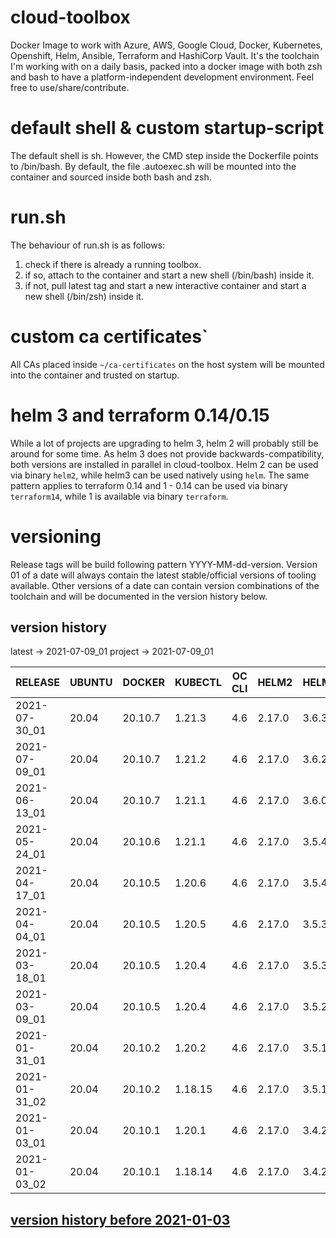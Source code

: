 # cloud-toolbox
Docker Image to work with Azure, AWS, Google Cloud, Docker, Kubernetes, Openshift, Helm, Ansible, Terraform and HashiCorp Vault.
It's the toolchain I'm working with on a daily basis, packed into a docker image with both zsh and bash to have a
platform-independent development environment.
Feel free to use/share/contribute.

# default shell & custom startup-script
The default shell is sh.
However, the CMD step inside the Dockerfile points to /bin/bash.
By default, the file .autoexec.sh will be mounted into the container and sourced inside both bash and zsh.

# run.sh
The behaviour of run.sh is as follows:
1. check if there is already a running toolbox.
1. if so, attach to the container and start a new shell (/bin/bash) inside it.
1. if not, pull latest tag and start a new interactive container and start a new shell (/bin/zsh) inside it.

# custom ca certificates`
All CAs placed inside ```~/ca-certificates``` on the host system will be mounted into the container and trusted on startup.

# helm 3 and terraform 0.14/0.15
While a lot of projects are upgrading to helm 3, helm 2 will probably still be around for some time.
As helm 3 does not provide backwards-compatibility, both versions are installed in parallel in cloud-toolbox.
Helm 2 can be used via binary `helm2`, while helm3 can be used natively using `helm`.
The same pattern applies to terraform 0.14 and 1 - 0.14 can be used via binary `terraform14`, while 1 is available via binary `terraform`.

# versioning
Release tags will be build following pattern YYYY-MM-dd-version.
Version 01 of a date will always contain the latest stable/official versions of tooling available.
Other versions of a date can contain version combinations of the toolchain and will be documented in the version history
below.

## version history
latest -> 2021-07-09_01
project -> 2021-07-09_01


| RELEASE       | UBUNTU | DOCKER   | KUBECTL  | OC CLI | HELM2    | HELM   | TERRAFORM | AWS CLI  | AZ CLI | GCLOUD SDK | ANSIBLE | JINJA2 | OPENSSH | CRICTL | VAULT | VELERO | SENTINEL |
|---------------|--------|----------|----------|--------|----------|--------|-----------|----------|--------|------------|---------|--------|---------|--------|-------|--------|----------|
| 2021-07-30_01 | 20.04  | 20.10.7  | 1.21.3   | 4.6    | 2.17.0   | 3.6.3  | 1.0.3     | 1.20.10  | 2.26.1 | 350.0.0    | 4.3.0   | 3.0.1  | 8.6p1   | 1.21.0 | 1.8.0 | 1.6.2  |  0.18.4  |
| 2021-07-09_01 | 20.04  | 20.10.7  | 1.21.2   | 4.6    | 2.17.0   | 3.6.2  | 1.0.2     | 1.19.108 | 2.26.0 | 347.0.0    | 4.2.0   | 3.0.1  | 8.6p1   | 1.21.0 | 1.7.3 | 1.6.1  |  0.18.3  |
| 2021-06-13_01 | 20.04  | 20.10.7  | 1.21.1   | 4.6    | 2.17.0   | 3.6.0  | 1.0.0     | 1.19.93  | 2.24.2 | 344.0.0    | 4.1.0   | 3.0.1  | 8.6p1   | 1.21.0 | 1.7.2 | 1.6.0  |  0.18.3  |
| 2021-05-24_01 | 20.04  | 20.10.6  | 1.21.1   | 4.6    | 2.17.0   | 3.5.4  | 0.15.4    | 1.19.78  | 2.23.0 | 341.0.0    | 4.0.0   | 3.0.1  | 8.6p1   | 1.21.0 | 1.7.2 | 1.6.0  |  0.18.2  |
| 2021-04-17_01 | 20.04  | 20.10.5  | 1.20.6   | 4.6    | 2.17.0   | 3.5.4  | 0.15.0    | 1.19.53  | 2.22.0 | 336.0.0    | 3.2.0   | 2.11.3 | 8.5p1   | 1.21.0 | 1.7.0 | 1.6.0  |  0.18.0  |
| 2021-04-04_01 | 20.04  | 20.10.5  | 1.20.5   | 4.6    | 2.17.0   | 3.5.3  | 0.14.9    | 1.19.44  | 2.21.0 | 334.0.0    | 3.2.0   | 2.11.3 | 8.5p1   | 1.20.0 | 1.7.0 | 1.5.4  |  0.18.0  |
| 2021-03-18_01 | 20.04  | 20.10.5  | 1.20.4   | 4.6    | 2.17.0   | 3.5.3  | 0.14.7    | 1.19.30  | 2.20.0 | 332.0.0    | 3.1.0   | 2.11.3 | 8.5p1   | 1.20.0 | 1.6.3 | 1.5.3  |  0.17.4  |
| 2021-03-09_01 | 20.04  | 20.10.5  | 1.20.4   | 4.6    | 2.17.0   | 3.5.2  | 0.14.7    | 1.19.23  | 2.20.0 | 330.0.0    | 3.0.0   | 2.11.3 | 8.5p1   | 1.20.0 | 1.6.3 | 1.5.3  |    N/A   |
| 2021-01-31_01 | 20.04  | 20.10.2  | 1.20.2   | 4.6    | 2.17.0   | 3.5.1  | 0.14.5    | 1.18.223 | 2.18.0 | 325.0.0    | 2.10.6  | 2.11.2 | 8.4p1   | 1.20.0 | 1.6.2 |   N/A  |    N/A   |
| 2021-01-31_02 | 20.04  | 20.10.2  | 1.18.15  | 4.6    | 2.17.0   | 3.5.1  | 0.14.5    | 1.18.223 | 2.18.0 | 325.0.0    | 2.10.6  | 2.11.2 | 8.4p1   | 1.20.0 | 1.6.2 |   N/A  |    N/A   |
| 2021-01-03_01 | 20.04  | 20.10.1  | 1.20.1   | 4.6    | 2.17.0   | 3.4.2  | 0.14.3    | 1.18.207 | 2.17.0 | 321.0.0    | 2.10.4  | 2.11.2 | 8.4p1   | 1.19.0 | 1.6.1 |   N/A  |    N/A   |
| 2021-01-03_02 | 20.04  | 20.10.1  | 1.18.14  | 4.6    | 2.17.0   | 3.4.2  | 0.14.3    | 1.18.207 | 2.17.0 | 321.0.0    | 2.10.4  | 2.11.2 | 8.4p1   | 1.19.0 | 1.6.1 |   N/A  |    N/A   |

## [ version history before 2021-01-03](https://github.com/ksandermann/cloud-toolbox/blob/master/docs/version_history.md)
